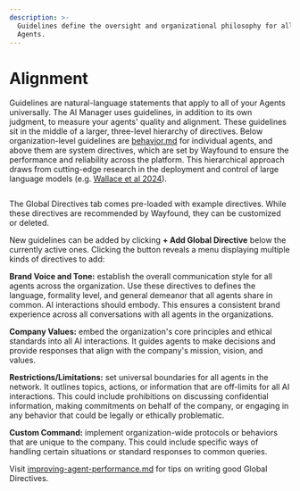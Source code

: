 ```yaml
---
description: >-
  Guidelines define the oversight and organizational philosophy for all of your
  Agents.
---
```


# Alignment

Guidelines are natural-language statements that apply to all of your Agents universally. The AI Manager uses guidelines, in addition to its own judgment, to measure your agents' quality and alignment. These guidelines sit in the middle of a larger, three-level hierarchy of directives. Below organization-level guidelines are [behavior.md](../agents/behavior.md "mention") for individual agents, and above them are system directives, which are set by Wayfound to ensure the performance and reliability across the platform. This hierarchical approach draws from cutting-edge research in the deployment and control of large language models (e.g. [Wallace et al 2024](https://arxiv.org/pdf/2404.13208)).&#x20;

<figure><img src="../.gitbook/assets/Screenshot 2025-02-25 at 10.34.19 AM.png" alt=""><figcaption></figcaption></figure>

The Global Directives tab comes pre-loaded with example directives. While these directives are recommended by Wayfound, they can be customized or deleted.

New guidelines can be added by clicking **+ Add Global Directive** below the currently active ones. Clicking the button reveals a menu displaying multiple kinds of directives to add:

<img src="../.gitbook/assets/Screenshot 2024-09-25 at 11.56.40 AM.png" alt="" data-size="line">**Brand Voice and Tone:** establish the overall communication style for all agents across the organization. Use these directives to defines the language, formality level, and general demeanor that all agents share in common. AI interactions should embody. This ensures a consistent brand experience across all conversations with all agents in the organizations.

<img src="../.gitbook/assets/Screenshot 2024-09-25 at 11.56.48 AM.png" alt="" data-size="line">**Company Values:** embed the organization's core principles and ethical standards into all AI interactions. It guides agents to make decisions and provide responses that align with the company's mission, vision, and values.

<img src="../.gitbook/assets/Screenshot 2024-09-25 at 11.56.44 AM.png" alt="" data-size="line">**Restrictions/Limitations:** set universal boundaries for all agents in the network. It outlines topics, actions, or information that are off-limits for all AI interactions. This could include prohibitions on discussing confidential information, making commitments on behalf of the company, or engaging in any behavior that could be legally or ethically problematic.

<img src="../.gitbook/assets/Screenshot 2024-09-25 at 11.56.52 AM.png" alt="" data-size="line">**Custom Command:** implement organization-wide protocols or behaviors that are unique to the company. This could include specific ways of handling certain situations or standard responses to common queries.

Visit [improving-agent-performance.md](../improving-agent-performance.md "mention") for tips on writing good Global Directives.
